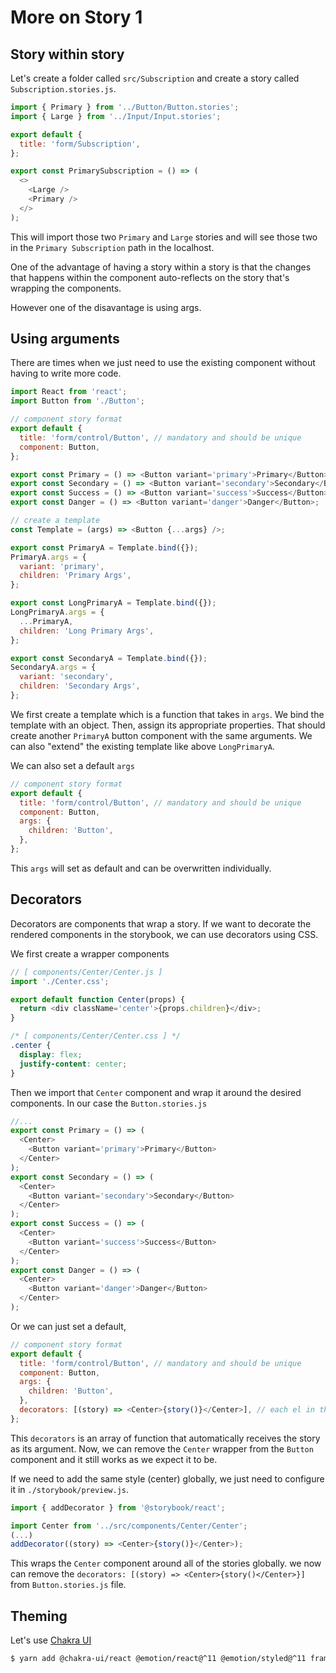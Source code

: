 # More on Story 1

## Story within story

Let's create a folder called `src/Subscription` and create a story called `Subscription.stories.js`.

```javascript
import { Primary } from '../Button/Button.stories';
import { Large } from '../Input/Input.stories';

export default {
  title: 'form/Subscription',
};

export const PrimarySubscription = () => (
  <>
    <Large />
    <Primary />
  </>
);
```

This will import those two `Primary` and `Large` stories and will see those two in the `Primary Subscription` path in the localhost.

One of the advantage of having a story within a story is that the changes that happens within the component auto-reflects on the story that's wrapping the components.

However one of the disavantage is using args.

## Using arguments

There are times when we just need to use the existing component without having to write more code.

```javascript
import React from 'react';
import Button from './Button';

// component story format
export default {
  title: 'form/control/Button', // mandatory and should be unique
  component: Button,
};

export const Primary = () => <Button variant='primary'>Primary</Button>;
export const Secondary = () => <Button variant='secondary'>Secondary</Button>;
export const Success = () => <Button variant='success'>Success</Button>;
export const Danger = () => <Button variant='danger'>Danger</Button>;

// create a template
const Template = (args) => <Button {...args} />;

export const PrimaryA = Template.bind({});
PrimaryA.args = {
  variant: 'primary',
  children: 'Primary Args',
};

export const LongPrimaryA = Template.bind({});
LongPrimaryA.args = {
  ...PrimaryA,
  children: 'Long Primary Args',
};

export const SecondaryA = Template.bind({});
SecondaryA.args = {
  variant: 'secondary',
  children: 'Secondary Args',
};
```

We first create a template which is a function that takes in `args`.
We bind the template with an object.
Then, assign its appropriate properties. That should create another `PrimaryA` button component with the same arguments.
We can also "extend" the existing template like above `LongPrimaryA`.

We can also set a default `args`

```javascript
// component story format
export default {
  title: 'form/control/Button', // mandatory and should be unique
  component: Button,
  args: {
    children: 'Button',
  },
};
```

This `args` will set as default and can be overwritten individually.

## Decorators

Decorators are components that wrap a story.
If we want to decorate the rendered components in the storybook, we can use decorators using CSS.

We first create a wrapper components

```javascript
// [ components/Center/Center.js ]
import './Center.css';

export default function Center(props) {
  return <div className='center'>{props.children}</div>;
}
```

```css
/* [ components/Center/Center.css ] */
.center {
  display: flex;
  justify-content: center;
}
```

Then we import that `Center` component and wrap it around the desired components.
In our case the `Button.stories.js`

```javascript
//...
export const Primary = () => (
  <Center>
    <Button variant='primary'>Primary</Button>
  </Center>
);
export const Secondary = () => (
  <Center>
    <Button variant='secondary'>Secondary</Button>
  </Center>
);
export const Success = () => (
  <Center>
    <Button variant='success'>Success</Button>
  </Center>
);
export const Danger = () => (
  <Center>
    <Button variant='danger'>Danger</Button>
  </Center>
);
```

Or we can just set a default,

```javascript
// component story format
export default {
  title: 'form/control/Button', // mandatory and should be unique
  component: Button,
  args: {
    children: 'Button',
  },
  decorators: [(story) => <Center>{story()}</Center>], // each el in the array is a function that auto receives the story as its argument
};
```

This `decorators` is an array of function that automatically receives the story as its argument.
Now, we can remove the `Center` wrapper from the `Button` component and it still works as we expect it to be.

If we need to add the same style (center) globally, we just need to configure it in `./storybook/preview.js`.

```javascript
import { addDecorator } from '@storybook/react';

import Center from '../src/components/Center/Center';
(...)
addDecorator((story) => <Center>{story()}</Center>);
```

This wraps the `Center` component around all of the stories globally.
we now can remove the `decorators: [(story) => <Center>{story()</Center>}]` from `Button.stories.js` file.

## Theming

Let's use [Chakra UI](https://chakra-ui.com/docs/getting-started)

```bash
$ yarn add @chakra-ui/react @emotion/react@^11 @emotion/styled@^11 framer-motion@^4
```
